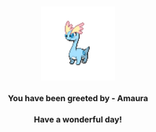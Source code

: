 <p align="center">
    <img src="https://raw.githubusercontent.com/PokeAPI/sprites/master/sprites/pokemon/698.png" width="150" height="150">
</p>
<h3 align="center">You have been greeted by - <b>Amaura</b></h3>
<h3 align="center">Have a wonderful day!</h3>

